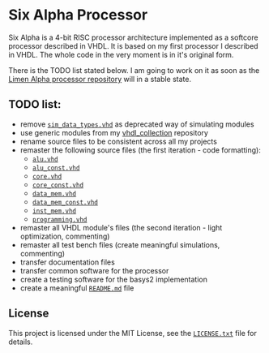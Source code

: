 # Six Alpha Processor

Six Alpha is a 4-bit RISC processor architecture implemented as a softcore processor described in VHDL. It is based on my first processor I described in VHDL. The whole code in the very moment is in it's original form.

There is the TODO list stated below. I am going to work on it as soon as the [Limen Alpha processor repository](https://github.com/dominiksalvet/limen_alpha) will in a stable state.

## TODO list:
* remove [`sim_data_types.vhd`](src/sim_data_types.vhd) as deprecated way of simulating modules
* use generic modules from my [vhdl_collection](https://github.com/dominiksalvet/vhdl_collection) repository
* rename source files to be consistent across all my projects
* remaster the following source files (the first iteration - code formatting):
  * [`alu.vhd`](src/alu.vhd)
  * [`alu_const.vhd`](src/alu_const.vhd)
  * [`core.vhd`](src/core.vhd)
  * [`core_const.vhd`](src/core_const.vhd)
  * [`data_mem.vhd`](src/data_mem.vhd)
  * [`data_mem_const.vhd`](src/data_mem_const.vhd)
  * [`inst_mem.vhd`](src/inst_mem.vhd)
  * [`programming.vhd`](src/programming.vhd)
* remaster all VHDL module's files (the second iteration - light optimization, commenting)
* remaster all test bench files (create meaningful simulations, commenting)
* transfer documentation files
* transfer common software for the processor
* create a testing software for the basys2 implementation
* create a meaningful [`README.md`](README.md) file

## License

This project is licensed under the MIT License, see the [`LICENSE.txt`](LICENSE.txt) file for details.
